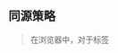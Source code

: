 

## 同源策略
> 在浏览器中，对于标签 <script>、<img>、<iframe>、<link> 等标签都可以跨域加载资源，而不受同源策略的限制。这些带有“src”属性的标签每次加载的时候，实际上是由浏览器发起一个get请求。
>
> 对于浏览器来说：除了DOM、Cookie、XMLHttprequest会受到同源策略的限制外，浏览器加载的第三方插件也有各自的同源策略。例如：flash,java applet,silverlight,coogle gears等。

cross-orgin

同一域名，不同端口
同一域名，不同协议
同一域名，和域名对应ip
主域相同，子域不同
不同域名 
都属于跨域

http-server

npm install -g http-server

在本站下输入http-server


本地  局域网  公网

浏览器的同源性策略（CORS）

## 为什么禁止跨域

如何跨域我们已经明白了，如果这样问：浏览器没有同源策略会有什么危险？是不是有点瞬间懵逼？
下面是摘选的事例，参考：AJAX跨域访问被禁止的原因

假设有一个黑客叫做小黑，他从网上抓取了一堆美女图做了一个网站，每日访问量爆表。
为了维护网站运行，小黑挂了一张收款码，觉得网站不错的可以适当资助一点，可是无奈伸手党太多，小黑的网站入不敷出。
于是他非常生气的在网页中写了一段js代码，使用ajax向淘宝发起登陆请求，因为很多数人都访问过淘宝，所以电脑中存有淘宝的cookie，不需要输入账号密码直接就自动登录了，然后小黑在ajax回调函数中解析了淘宝返回的数据，得到了很多人的隐私信息，转手一卖，小黑的网站终于盈利了。
如果跨域也可以发送AJAX请求的话，小黑就真的获取到了用户的隐私并成功获利了！！！




 